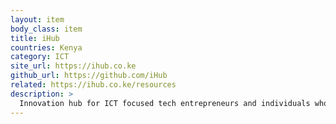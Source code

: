 ```yaml
---
layout: item
body_class: item
title: iHub
countries: Kenya
category: ICT
site_url: https://ihub.co.ke
github_url: https://github.com/iHub
related: https://ihub.co.ke/resources
description: >
  Innovation hub for ICT focused tech entrepreneurs and individuals who aspire to create companies that tackle some of Africa's biggest challenges.
---
```

